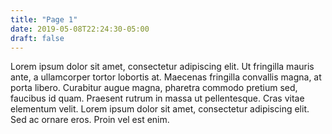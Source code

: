 ```yaml
---
title: "Page 1"
date: 2019-05-08T22:24:30-05:00
draft: false
---
```


Lorem ipsum dolor sit amet, consectetur adipiscing elit. Ut fringilla mauris ante, a ullamcorper tortor lobortis at. Maecenas fringilla convallis magna, at porta libero. Curabitur augue magna, pharetra commodo pretium sed, faucibus id quam. Praesent rutrum in massa ut pellentesque. Cras vitae elementum velit. Lorem ipsum dolor sit amet, consectetur adipiscing elit. Sed ac ornare eros. Proin vel est enim.
